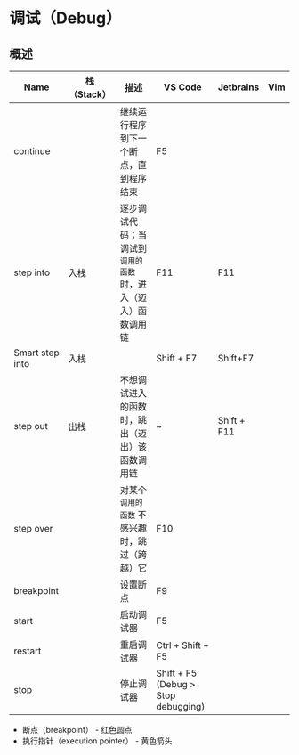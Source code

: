 # 调试（Debug）

## 概述

| Name            | 栈（Stack） | 描述                                                           | VS Code                             | Jetbrains   | Vim |
| --------------- | ----------- | -------------------------------------------------------------- | ----------------------------------- | ----------- | --- |
| continue        |             | 继续运行程序到下一个断点，直到程序结束                         | F5                                  |             |     |
| step into       | 入栈        | 逐步调试代码；当调试到 `调用的函数` 时，进入（迈入）函数调用链 | F11                                 | F11         |     |
| Smart step into | 入栈        |                                                                | Shift + F7                          | Shift+F7    |     |
| step out        | 出栈        | 不想调试进入的函数时，跳出（迈出）该函数调用链                 | ~                                   | Shift + F11 |     |
| step over       |             | 对某个 `调用的函数` 不感兴趣时，跳过（跨越）它                 | F10                                 |             |     |
| breakpoint      |             | 设置断点                                                       | F9                                  |             |     |
| start           |             | 启动调试器                                                     | F5                                  |             |     |
| restart         |             | 重启调试器                                                     | Ctrl + Shift + F5                   |             |     |
| stop            |             | 停止调试器                                                     | Shift + F5 (Debug > Stop debugging) |             |     |

* 断点（breakpoint） - 红色圆点
* 执行指针（execution pointer） - 黄色箭头
